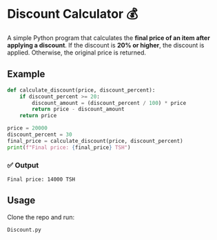 # Discount Calculator 💰

A simple Python program that calculates the **final price of an item after applying a discount**.
If the discount is **20% or higher**, the discount is applied. Otherwise, the original price is returned.

## Example

```python
def calculate_discount(price, discount_percent):
    if discount_percent >= 20:
        discount_amount = (discount_percent / 100) * price
        return price - discount_amount
    return price

price = 20000
discount_percent = 30
final_price = calculate_discount(price, discount_percent)
print(f"Final price: {final_price} TSH")
```

### ✅ Output

```
Final price: 14000 TSH
```

## Usage

Clone the repo and run:

```bash
Discount.py
```

